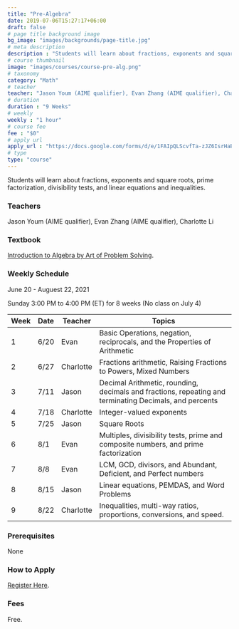```yaml
---
title: "Pre-Algebra"
date: 2019-07-06T15:27:17+06:00
draft: false
# page title background image
bg_image: "images/backgrounds/page-title.jpg"
# meta description
description : "Students will learn about fractions, exponents and square roots, prime factorization, divisibility tests, and linear equations and inequalities."
# course thumbnail
image: "images/courses/course-pre-alg.png"
# taxonomy
category: "Math"
# teacher
teacher: "Jason Youm (AIME qualifier), Evan Zhang (AIME qualifier), Charlotte Li"
# duration
duration : "9 Weeks"
# weekly
weekly : "1 hour"
# course fee
fee : "$0"
# apply url
apply_url : "https://docs.google.com/forms/d/e/1FAIpQLScvfTa-zJZ6IsrHaBjKnhP7-5VrYFs5FpRO3-FhqDc3-Si3sw/viewform"
# type
type: "course"
---
```


Students will learn about fractions, exponents and square roots, prime factorization, divisibility tests, and linear equations and inequalities.

### Teachers

Jason Youm (AIME qualifier), Evan Zhang (AIME qualifier), Charlotte Li

### Textbook 
[Introduction to Algebra by Art of Problem Solving](https://artofproblemsolving.com/store/item/intro-algebra).

### Weekly Schedule

June 20 - Auguest 22, 2021

Sunday 3:00 PM to 4:00 PM (ET) for 8 weeks (No class on July 4)

|Week   |Date    | Teacher   | Topics
|-------|--------|-----------|--------------
|1      |6/20    | Evan      | Basic Operations, negation, reciprocals, and the Properties of Arithmetic
|2      |6/27    | Charlotte | Fractions arithmetic, Raising Fractions to Powers, Mixed Numbers
|3      |7/11    | Jason     | Decimal Arithmetic, rounding, decimals and fractions, repeating and terminating Decimals, and percents
|4      |7/18    | Charlotte | Integer-valued exponents
|5      |7/25    | Jason     | Square Roots
|6      |8/1     | Evan      | Multiples, divisibility tests, prime and composite numbers, and prime factorization
|7      |8/8     | Evan      | LCM, GCD, divisors, and Abundant, Deficient, and Perfect numbers
|8      |8/15    | Jason     | Linear equations, PEMDAS, and Word Problems
|9      |8/22    | Charlotte | Inequalities, multi-way ratios, proportions, conversions, and speed.


### Prerequisites

None

### How to Apply

[Register Here](https://docs.google.com/forms/d/e/1FAIpQLScvfTa-zJZ6IsrHaBjKnhP7-5VrYFs5FpRO3-FhqDc3-Si3sw/viewform).

### Fees

Free.

